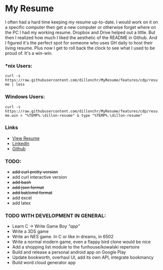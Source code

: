 # My Resume
I often had a hard time keeping my resume up-to-date. I would work on it on a specific computer then
get a new computer or otherwise forget where on the PC I had my working resume. Dropbox and Drive
helped out a little. But then I realized how much I liked the aesthetic of the README in Github. And
I figured it's the perfect spot for someone who uses GH daily to host their living resume. Plus now
I get to roll back the clock to see what I used to be proud of. It's a win-win.

### *nix Users:
`curl -s https://raw.githubusercontent.com/dillonchr/MyResume/features/cdp/resume | less`

### Windows Users:
`curl -s https://raw.githubusercontent.com/dillonchr/MyResume/features/cdp/resume.win > "%TEMP%.\dillon-resume" & type "%TEMP%.\dillon-resume"`

### Links
* [View Resume](resume.md)
* [LinkedIn](https://www.linkedin.com/in/dillonchr)
* [Github](https://github.com/dillonchr/?tab=repositories)

### TODO:
* ~~add curl pretty version~~
* add curl interactive version
* ~~add bash~~
* ~~add json format~~
* ~~add bat/cmd format~~
* add excel
* add latex

### TODO WITH DEVELOPMENT IN GENERAL:
* Learn C -> Write Game Boy _"app"_
* Write a 3DS game
* Write an NES game. In C or like in dreams, in 6502
* Write a normal modern game, even a flappy bird clone would be nice
* Add a shopping list module to the funhouse/kowalski repertoire
* Build and release a personal android app on Google Play
* Update bookworth, overhaul UI, add its own API, integrate bookmancy
* Build word cloud generator app

